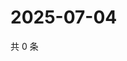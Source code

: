 # 2025-07-04

共 0 条

<!-- BEGIN ZHIHUVIDEO -->
<!-- 最后更新时间 Fri Jul 04 2025 06:11:10 GMT+0800 (China Standard Time) -->

<!-- END ZHIHUVIDEO -->
